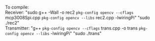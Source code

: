 To compile:<br />
Receiver: "sudo g++ -Wall -o rec2 `pkg-config opencv --cflags` mcp3008Spi.cpp `pkg-config opencv --libs` rec2.cpp -lwiringPi" "sudo ./rec2"<br />
Transmitter: "g++ `pkg-config opencv --cflags` trans.cpp -o trans `pkg-config opencv --libs` -lwiringPi" "sudo ./trans"
